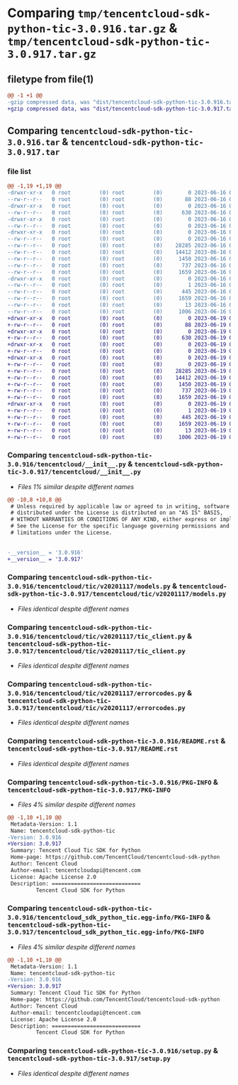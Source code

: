 # Comparing `tmp/tencentcloud-sdk-python-tic-3.0.916.tar.gz` & `tmp/tencentcloud-sdk-python-tic-3.0.917.tar.gz`

## filetype from file(1)

```diff
@@ -1 +1 @@
-gzip compressed data, was "dist/tencentcloud-sdk-python-tic-3.0.916.tar", last modified: Fri Jun 16 00:43:08 2023, max compression
+gzip compressed data, was "dist/tencentcloud-sdk-python-tic-3.0.917.tar", last modified: Mon Jun 19 00:35:05 2023, max compression
```

## Comparing `tencentcloud-sdk-python-tic-3.0.916.tar` & `tencentcloud-sdk-python-tic-3.0.917.tar`

### file list

```diff
@@ -1,19 +1,19 @@
-drwxr-xr-x   0 root         (0) root         (0)        0 2023-06-16 00:43:08.000000 tencentcloud-sdk-python-tic-3.0.916/
--rw-r--r--   0 root         (0) root         (0)       88 2023-06-16 00:43:08.000000 tencentcloud-sdk-python-tic-3.0.916/setup.cfg
-drwxr-xr-x   0 root         (0) root         (0)        0 2023-06-16 00:43:08.000000 tencentcloud-sdk-python-tic-3.0.916/tencentcloud/
--rw-r--r--   0 root         (0) root         (0)      630 2023-06-16 00:43:08.000000 tencentcloud-sdk-python-tic-3.0.916/tencentcloud/__init__.py
-drwxr-xr-x   0 root         (0) root         (0)        0 2023-06-16 00:43:08.000000 tencentcloud-sdk-python-tic-3.0.916/tencentcloud/tic/
--rw-r--r--   0 root         (0) root         (0)        0 2023-06-16 00:43:08.000000 tencentcloud-sdk-python-tic-3.0.916/tencentcloud/tic/__init__.py
-drwxr-xr-x   0 root         (0) root         (0)        0 2023-06-16 00:43:08.000000 tencentcloud-sdk-python-tic-3.0.916/tencentcloud/tic/v20201117/
--rw-r--r--   0 root         (0) root         (0)        0 2023-06-16 00:43:08.000000 tencentcloud-sdk-python-tic-3.0.916/tencentcloud/tic/v20201117/__init__.py
--rw-r--r--   0 root         (0) root         (0)    28285 2023-06-16 00:43:08.000000 tencentcloud-sdk-python-tic-3.0.916/tencentcloud/tic/v20201117/models.py
--rw-r--r--   0 root         (0) root         (0)    14412 2023-06-16 00:43:08.000000 tencentcloud-sdk-python-tic-3.0.916/tencentcloud/tic/v20201117/tic_client.py
--rw-r--r--   0 root         (0) root         (0)     1450 2023-06-16 00:43:08.000000 tencentcloud-sdk-python-tic-3.0.916/tencentcloud/tic/v20201117/errorcodes.py
--rw-r--r--   0 root         (0) root         (0)      737 2023-06-16 00:43:08.000000 tencentcloud-sdk-python-tic-3.0.916/README.rst
--rw-r--r--   0 root         (0) root         (0)     1659 2023-06-16 00:43:08.000000 tencentcloud-sdk-python-tic-3.0.916/PKG-INFO
-drwxr-xr-x   0 root         (0) root         (0)        0 2023-06-16 00:43:08.000000 tencentcloud-sdk-python-tic-3.0.916/tencentcloud_sdk_python_tic.egg-info/
--rw-r--r--   0 root         (0) root         (0)        1 2023-06-16 00:43:08.000000 tencentcloud-sdk-python-tic-3.0.916/tencentcloud_sdk_python_tic.egg-info/dependency_links.txt
--rw-r--r--   0 root         (0) root         (0)      445 2023-06-16 00:43:08.000000 tencentcloud-sdk-python-tic-3.0.916/tencentcloud_sdk_python_tic.egg-info/SOURCES.txt
--rw-r--r--   0 root         (0) root         (0)     1659 2023-06-16 00:43:08.000000 tencentcloud-sdk-python-tic-3.0.916/tencentcloud_sdk_python_tic.egg-info/PKG-INFO
--rw-r--r--   0 root         (0) root         (0)       13 2023-06-16 00:43:08.000000 tencentcloud-sdk-python-tic-3.0.916/tencentcloud_sdk_python_tic.egg-info/top_level.txt
--rw-r--r--   0 root         (0) root         (0)     1006 2023-06-16 00:43:08.000000 tencentcloud-sdk-python-tic-3.0.916/setup.py
+drwxr-xr-x   0 root         (0) root         (0)        0 2023-06-19 00:35:05.000000 tencentcloud-sdk-python-tic-3.0.917/
+-rw-r--r--   0 root         (0) root         (0)       88 2023-06-19 00:35:05.000000 tencentcloud-sdk-python-tic-3.0.917/setup.cfg
+drwxr-xr-x   0 root         (0) root         (0)        0 2023-06-19 00:35:05.000000 tencentcloud-sdk-python-tic-3.0.917/tencentcloud/
+-rw-r--r--   0 root         (0) root         (0)      630 2023-06-19 00:35:04.000000 tencentcloud-sdk-python-tic-3.0.917/tencentcloud/__init__.py
+drwxr-xr-x   0 root         (0) root         (0)        0 2023-06-19 00:35:05.000000 tencentcloud-sdk-python-tic-3.0.917/tencentcloud/tic/
+-rw-r--r--   0 root         (0) root         (0)        0 2023-06-19 00:35:04.000000 tencentcloud-sdk-python-tic-3.0.917/tencentcloud/tic/__init__.py
+drwxr-xr-x   0 root         (0) root         (0)        0 2023-06-19 00:35:05.000000 tencentcloud-sdk-python-tic-3.0.917/tencentcloud/tic/v20201117/
+-rw-r--r--   0 root         (0) root         (0)        0 2023-06-19 00:35:04.000000 tencentcloud-sdk-python-tic-3.0.917/tencentcloud/tic/v20201117/__init__.py
+-rw-r--r--   0 root         (0) root         (0)    28285 2023-06-19 00:35:04.000000 tencentcloud-sdk-python-tic-3.0.917/tencentcloud/tic/v20201117/models.py
+-rw-r--r--   0 root         (0) root         (0)    14412 2023-06-19 00:35:04.000000 tencentcloud-sdk-python-tic-3.0.917/tencentcloud/tic/v20201117/tic_client.py
+-rw-r--r--   0 root         (0) root         (0)     1450 2023-06-19 00:35:04.000000 tencentcloud-sdk-python-tic-3.0.917/tencentcloud/tic/v20201117/errorcodes.py
+-rw-r--r--   0 root         (0) root         (0)      737 2023-06-19 00:35:04.000000 tencentcloud-sdk-python-tic-3.0.917/README.rst
+-rw-r--r--   0 root         (0) root         (0)     1659 2023-06-19 00:35:05.000000 tencentcloud-sdk-python-tic-3.0.917/PKG-INFO
+drwxr-xr-x   0 root         (0) root         (0)        0 2023-06-19 00:35:05.000000 tencentcloud-sdk-python-tic-3.0.917/tencentcloud_sdk_python_tic.egg-info/
+-rw-r--r--   0 root         (0) root         (0)        1 2023-06-19 00:35:05.000000 tencentcloud-sdk-python-tic-3.0.917/tencentcloud_sdk_python_tic.egg-info/dependency_links.txt
+-rw-r--r--   0 root         (0) root         (0)      445 2023-06-19 00:35:05.000000 tencentcloud-sdk-python-tic-3.0.917/tencentcloud_sdk_python_tic.egg-info/SOURCES.txt
+-rw-r--r--   0 root         (0) root         (0)     1659 2023-06-19 00:35:05.000000 tencentcloud-sdk-python-tic-3.0.917/tencentcloud_sdk_python_tic.egg-info/PKG-INFO
+-rw-r--r--   0 root         (0) root         (0)       13 2023-06-19 00:35:05.000000 tencentcloud-sdk-python-tic-3.0.917/tencentcloud_sdk_python_tic.egg-info/top_level.txt
+-rw-r--r--   0 root         (0) root         (0)     1006 2023-06-19 00:35:04.000000 tencentcloud-sdk-python-tic-3.0.917/setup.py
```

### Comparing `tencentcloud-sdk-python-tic-3.0.916/tencentcloud/__init__.py` & `tencentcloud-sdk-python-tic-3.0.917/tencentcloud/__init__.py`

 * *Files 1% similar despite different names*

```diff
@@ -10,8 +10,8 @@
 # Unless required by applicable law or agreed to in writing, software
 # distributed under the License is distributed on an "AS IS" BASIS,
 # WITHOUT WARRANTIES OR CONDITIONS OF ANY KIND, either express or implied.
 # See the License for the specific language governing permissions and
 # limitations under the License.
 
 
-__version__ = '3.0.916'
+__version__ = '3.0.917'
```

### Comparing `tencentcloud-sdk-python-tic-3.0.916/tencentcloud/tic/v20201117/models.py` & `tencentcloud-sdk-python-tic-3.0.917/tencentcloud/tic/v20201117/models.py`

 * *Files identical despite different names*

### Comparing `tencentcloud-sdk-python-tic-3.0.916/tencentcloud/tic/v20201117/tic_client.py` & `tencentcloud-sdk-python-tic-3.0.917/tencentcloud/tic/v20201117/tic_client.py`

 * *Files identical despite different names*

### Comparing `tencentcloud-sdk-python-tic-3.0.916/tencentcloud/tic/v20201117/errorcodes.py` & `tencentcloud-sdk-python-tic-3.0.917/tencentcloud/tic/v20201117/errorcodes.py`

 * *Files identical despite different names*

### Comparing `tencentcloud-sdk-python-tic-3.0.916/README.rst` & `tencentcloud-sdk-python-tic-3.0.917/README.rst`

 * *Files identical despite different names*

### Comparing `tencentcloud-sdk-python-tic-3.0.916/PKG-INFO` & `tencentcloud-sdk-python-tic-3.0.917/PKG-INFO`

 * *Files 4% similar despite different names*

```diff
@@ -1,10 +1,10 @@
 Metadata-Version: 1.1
 Name: tencentcloud-sdk-python-tic
-Version: 3.0.916
+Version: 3.0.917
 Summary: Tencent Cloud Tic SDK for Python
 Home-page: https://github.com/TencentCloud/tencentcloud-sdk-python
 Author: Tencent Cloud
 Author-email: tencentcloudapi@tencent.com
 License: Apache License 2.0
 Description: ============================
         Tencent Cloud SDK for Python
```

### Comparing `tencentcloud-sdk-python-tic-3.0.916/tencentcloud_sdk_python_tic.egg-info/PKG-INFO` & `tencentcloud-sdk-python-tic-3.0.917/tencentcloud_sdk_python_tic.egg-info/PKG-INFO`

 * *Files 4% similar despite different names*

```diff
@@ -1,10 +1,10 @@
 Metadata-Version: 1.1
 Name: tencentcloud-sdk-python-tic
-Version: 3.0.916
+Version: 3.0.917
 Summary: Tencent Cloud Tic SDK for Python
 Home-page: https://github.com/TencentCloud/tencentcloud-sdk-python
 Author: Tencent Cloud
 Author-email: tencentcloudapi@tencent.com
 License: Apache License 2.0
 Description: ============================
         Tencent Cloud SDK for Python
```

### Comparing `tencentcloud-sdk-python-tic-3.0.916/setup.py` & `tencentcloud-sdk-python-tic-3.0.917/setup.py`

 * *Files identical despite different names*

